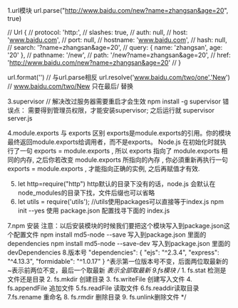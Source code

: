 
1.url模块
url.parse("http://www.baidu.com/new?name=zhangsan&age=20", true)

// Url {
//     protocol: 'http:',
//     slashes: true,
//     auth: null,
//     host: 'www.baidu.com',
//     port: null,
//     hostname: 'www.baidu.com',
//     hash: null,
//     search: '?name=zhangsan&age=20',
//     query: { name: 'zhangsan', age: '20' },
//     pathname: '/new',
//     path: '/new?name=zhangsan&age=20',
//     href: 'http://www.baidu.com/new?name=zhangsan&age=20'
// }

url.format('') // 与url.parse相反
url.resolve('www.baidu.com/two/one','New') // www.baidu.com/two/New    只在最后/ 替换

3.supervisor  // 解决改过服务器需要重启才会生效
npm  install -g supervisor
错误点： 需要得到管理员权限，才能安装supervisor;
之后运行就  supervisor server.js

4.module.exports 与 exports 区别
    exports是module.exports的引用。你的模块最终返回module.exports给调用者，而不是exports。
    Node.js 在初始化时就执行了一句 exports = module.exports , 所以 exports 指向了 module.exports 相同的内存, 之后你若改变 module.exports 所指向的內存 , 你必須重新再执行一句 exports = module.exports , 才能指向正确的实例, 之后再赋值才有效.

5. let http=require("http")
    http默认的目录下没有的话，node.js 会默认在node_modules的目录下找，文件后缀也可以省略
6. let utils = require('utils'); //utils使用packages可以直接等于index.js
    npm init --yes
    使用 package.json 配置找寻下面的 index.js

7.npm 安装
    注意：以后安装模块的时候我们要把这个模块写入到package.json这个配置文件
    npm install md5-node --save       写入到package.json 里面的  dependencies
    npm install md5-node --save-dev   写入到package.json 里面的  devDependencies
8.版本号
    "dependencies": {
    "ejs": "^2.3.4",
    "express": "^4.13.3",
    "formidable": "^1.0.17"
    }
    ^表示第一位版本号不变，后面两位取最新的
    ~表示前两位不变，最后一个取最新
    *表示全部取最新
9.fs模块
    /*
    1. fs.stat  检测是文件还是目录
    2. fs.mkdir  创建目录
    3. fs.writeFile  创建写入文件
    4. fs.appendFile 追加文件
    5.fs.readFile 读取文件
    6.fs.readdir读取目录
    7.fs.rename 重命名
    8. fs.rmdir  删除目录
    9. fs.unlink删除文件
    */